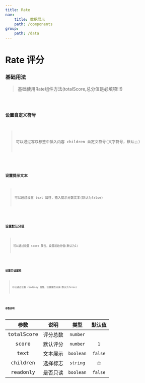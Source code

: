 ```yaml
---
title: Rate
nav:
    title: 数据展示
    path: /components
group:
    path: /data
---
```


# Rate 评分

### 基础用法

> 基础使用Rate组件方法(totalScore,总分值是必填项!!!)

<code src="./Demo/Demo1.jsx"/>

### 设置自定义符号

> 可以通过写双标签中插入内容 children 自定义符号(文字符号，默认⚝)

<code src="./Demo/Demo2.jsx"/>

### 设置提示文本

> 可以通过设置 text 属性，插入提示分数文本(默认为false)

<code src="./Demo/Demo3.jsx"/>

### 设置默认分值

> 可以通过设置 score 属性，设置初始分值(默认为1)

<code src="./Demo/Demo4.jsx"/>

### 设置只读属性

> 可以通过设置 readonly 属性，设置属性只读(默认为false)

<code src="./Demo/Demo5.jsx"/>



### 参数说明

| 参数 | 说明 | 类型 |  默认值 |
| :-: | :-: | :-: |  :-: |
| totalScore | 评分总数 | `number` |
| score | 默认评分 | `number` |  `1` |
| text | 文本展示 | `boolean` |  `false` |
| children | 选择标志 | `string` |  `⚝` |
| readonly | 是否只读 | `boolean` |  `false` |
